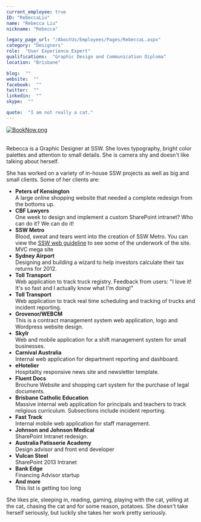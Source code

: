 ```yaml
---
current_employee: true
ID: "RebeccaLiu"
name: "Rebecca Liu"
nickname: "Rebecca"

legacy_page_url: "/AboutUs/Employees/Pages/RebeccaL.aspx"
category: "Designers"
role:  "User Experience Expert"
qualifications:  "Graphic Design and Communication Diploma"
location: "Brisbane"

blog:  ""
website:  ""
facebook:  ""
twitter:  ""
linkedin:  ""
skype:  ""

quote:  "I am not really a cat."
---
```


​​​​[![BookNow.png](/Images/Bio/BookNow.png)](http://veethere.com/With/RebeccaLiu)​​​​​<span style="line-height:18px;">​​  
</span>​

​​​​Rebecca is a Graphic Designer at SSW. She loves typography, bright color palettes and attention to small details. She is camera shy and doesn't like talking about herself.

She has worked on a variety of in-house SSW projects as well as big and small clients. Some of her clients are:

*   **Peters of Kensington**  
A large online shopping website that needed a complete redesign from the bottoms up.
*   **CBF Lawyers**  
One week to design and implement a custom SharePoint intranet? Who can do it? We can do it!
*   **SSW Metro**  
Blood, sweat and tears went into the creation of SSW Metro. You can view the 
      [SSW web guideline](http://www.ssw.com.au/ssw/consulting/typographyguide.aspx) to see some of the underwork of the site. MVC mega site
*   **Sydney Airport**  
Designing and building a wizard to help investors calculate their tax returns for 2012.
*   **Toll Transport**  
 Web application to track truck registry. Feedback from users: "I love it! It's so fast and I actually know what I'm doing!"
*   **Toll Transport**  
Web application to track real time scheduling and tracking of trucks and incident reporting.
*   **Grovenor/WEBCM**  
This is a contract management system web application, logo and Wordpress website design.
*   **Skylr**  
Web and mobile application for a shift management system for small businesses.
*   **Carnival Australia**  
Internal web application for department reporting and dashboard.
*   **eHotelier**  
Hospitality responsive news site and newsletter template.
*   **Fluent Docs**  
Brochure Website and shopping cart system for the purchase of legal documents.
*   **Brisbane Catholic Education**  
Massive internal web application for principals and teachers to track religious curriculum. Subsections include incident reporting.
*   **Fast Track**  
Internal mobile web application for staff management.
*   **Johnson and Johnson Medical**  
SharePoint Intranet redesign.
*   **Australia Patisserie Academy**  
Design advisor and front end developer
*   **Vulcan Steel**  
SharePoint 2013 Intranet
*   **Bank Edge**  
Financing Advisor startup
*   **And more**  
This list is getting too long

She likes pie, sleeping in, reading, gaming, playing with the cat, yelling at the cat, chasing the cat and for some reason, potatoes. She doesn't take herself seriously, but luckily she takes her work pretty seriously.  
